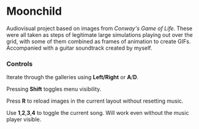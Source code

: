 # Moonchild

Audiovisual project based on images from *Conway's Game of Life*. These were all taken as steps of legitimate large simulations playing out over the grid, with some of them combined as frames of animation to create GIFs. 
Accompanied with a guitar soundtrack created by myself.

### Controls

Iterate through the galleries using **Left/Right** or **A**/**D**.

Pressing **Shift** toggles menu visibility.

Press **R** to reload images in the current layout without resetting music.

Use **1**,**2**,**3**,**4** to toggle the current song. Will work even without the music player visible. 

